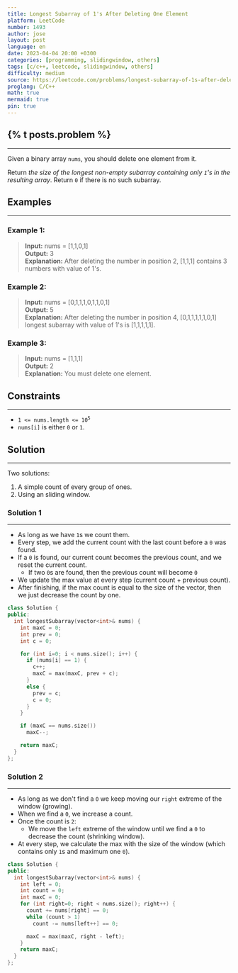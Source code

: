 ```yaml
---
title: Longest Subarray of 1's After Deleting One Element
platform: LeetCode
number: 1493
author: jose
layout: post
language: en
date: 2023-04-04 20:00 +0300
categories: [programming, slidingwindow, others]
tags: [c/c++, leetcode, slidingwindow, others]
difficulty: medium
source: https://leetcode.com/problems/longest-subarray-of-1s-after-deleting-one-element/
proglang: C/C++
math: true
mermaid: true
pin: true
---
```

## {% t posts.problem %}
---
Given a binary array `nums`, you should delete one element from it.  

Return *the size of the longest non-empty subarray containing only `1`'s in the resulting array*. Return `0` if there is no such subarray.  

## Examples
---
### **Example 1:**
>**Input:** nums = [1,1,0,1]  
>**Output:** 3  
>**Explanation:** After deleting the number in position 2, [1,1,1] contains 3 numbers with value of 1's.  

### **Example 2:**
>**Input:** nums = [0,1,1,1,0,1,1,0,1]  
>**Output:** 5  
>**Explanation:** After deleting the number in position 4, [0,1,1,1,1,1,0,1] longest subarray with value of 1's is [1,1,1,1,1].  

### **Example 3:**
>**Input:** nums = [1,1,1]  
>**Output:** 2  
>**Explanation:** You must delete one element.  

## Constraints
---
- <code>1 <= nums.length <= 10<sup>5</sup></code>  
- `nums[i]` is either `0` or `1`.  

## Solution
---
Two solutions:  

1. A simple count of every group of ones.  
2. Using an sliding window.

### Solution 1
---
  - As long as we have `1`s we count them.  
  - Every step, we add the current count with the last count before a `0` was found.  
  - If a `0` is found, our current count becomes the previous count, and we reset the current count.  
    - If two `0`s are found, then the previous count will become `0`  
  - We update the max value at every step (current count + previous count).  
  - After finishing, if the max count is equal to the size of the vector, then we just decrease the count by one.  

```c++
class Solution {
public:
  int longestSubarray(vector<int>& nums) {
    int maxC = 0;
    int prev = 0;
    int c = 0;

    for (int i=0; i < nums.size(); i++) {
      if (nums[i] == 1) {
        c++;
        maxC = max(maxC, prev + c);
      }
      else {
        prev = c;
        c = 0;
      }
    }

    if (maxC == nums.size())
      maxC--;

    return maxC;
  }
};
```

### Solution 2
---
  - As long as we don't find a `0` we keep moving our `right` extreme of the window (growing).  
  - When we find a `0`, we increase a count.
  - Once the count is `2`:
    - We move the `left` extreme of the window until we find a `0` to decrease the count (shrinking window).  
  - At every step, we calculate the max with the size of the window (which contains only `1`s and maximum one `0`).  

```c++
class Solution {
public:
  int longestSubarray(vector<int>& nums) {
    int left = 0; 
    int count = 0;
    int maxC = 0;
    for (int right=0; right < nums.size(); right++) {
      count += nums[right] == 0;
      while (count > 1)
        count -= nums[left++] == 0;

      maxC = max(maxC, right - left);
    }
    return maxC;
  }
};
```
